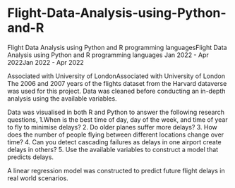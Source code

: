 # Flight-Data-Analysis-using-Python-and-R


Flight Data Analysis using Python and R programming languagesFlight Data Analysis using Python and R programming languages
Jan 2022 - Apr 2022Jan 2022 - Apr 2022

Associated with University of LondonAssociated with University of London
The 2006 and 2007 years of the flights dataset from the Harvard dataverse was used for this project. Data was cleaned before conducting an in-depth analysis using the available variables. 

Data was visualised in both R and Python to answer the following research questions,
1.When is the best time of day, day of the week, and time of year to fly to minimise delays?
2. Do older planes suffer more delays?
3. How does the number of people flying between different locations change over time?
4. Can you detect cascading failures as delays in one airport create delays in others?
5. Use the available variables to construct a model that predicts delays.

A linear regression model was constructed to predict future flight delays in real world scenarios.
